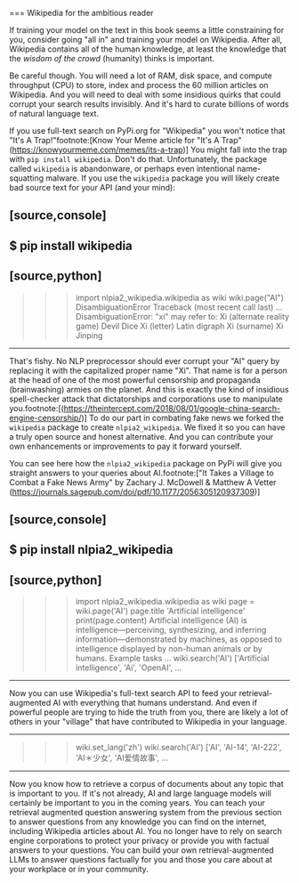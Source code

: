 === Wikipedia for the ambitious reader

If training your model on the text in this book seems a little constraining for you, consider going "all in" and training your model on Wikipedia.
After all, Wikipedia contains all of the human knowledge, at least the knowledge that the _wisdom of the crowd_ (humanity) thinks is important.

Be careful though.
You will need a lot of RAM, disk space, and compute throughput (CPU) to store, index and process the 60 million articles on Wikipedia.
And you will need to deal with some insidious quirks that could corrupt your search results invisibly.
And it's hard to curate billions of words of natural language text.

If you use full-text search on PyPi.org for "Wikipedia" you won't notice that "It's A Trap!"footnote:[Know Your Meme article for "It's A Trap" (https://knowyourmeme.com/memes/its-a-trap)]
You might fall into the trap with `pip install wikipedia`.
Don't do that.
Unfortunately, the package called `wikipedia` is abandonware, or perhaps even intentional name-squatting malware.
If you use the `wikipedia` package you will likely create bad source text for your API (and your mind):

[source,console]
----
$ pip install wikipedia
----

[source,python]
----
>>> import nlpia2_wikipedia.wikipedia as wiki
>>> wiki.page("AI")
DisambiguationError                       Traceback (most recent call last)
...
DisambiguationError: "xi" may refer to:
Xi (alternate reality game)
Devil Dice
Xi (letter)
Latin digraph
Xi (surname)
Xi Jinping
----

That's fishy.
No NLP preprocessor should ever corrupt your "AI" query by replacing it with the capitalized proper name "Xi".
That name is for a person at the head of one of the most powerful censorship and propaganda (brainwashing) armies on the planet.
And this is exactly the kind of insidious spell-checker attack that dictatorships and corporations use to manipulate you.footnote:[(https://theintercept.com/2018/08/01/google-china-search-engine-censorship/)]
To do our part in combating fake news we forked the `wikipedia` package to create `nlpia2_wikipedia`.
We fixed it so you can have a truly open source and honest alternative.
And you can contribute your own enhancements or improvements to pay it forward yourself.

You can see here how the `nlpia2_wikipedia` package on PyPi will give you straight answers to your queries about AI.footnote:["It Takes a Village to Combat a Fake News Army" by Zachary J. McDowell & Matthew A Vetter (https://journals.sagepub.com/doi/pdf/10.1177/2056305120937309)]

[source,console]
----
$ pip install nlpia2_wikipedia
----

[source,python]
----
>>> import nlpia2_wikipedia.wikipedia as wiki
>>> page = wiki.page('AI')
>>> page.title
'Artificial intelligence'
>>> print(page.content)
Artificial intelligence (AI) is intelligence—perceiving, synthesizing,
and inferring information—demonstrated by machines, as opposed to
intelligence displayed by non-human animals or by humans.
Example tasks ...
>>> wiki.search('AI')
['Artificial intelligence',
 'Ai',
 'OpenAI',
...
----

Now you can use Wikipedia's full-text search API to feed your retrieval-augmented AI with everything that humans understand.
And even if powerful people are trying to hide the truth from you, there are likely a lot of others in your "village" that have contributed to Wikipedia in your language.

----
>>> wiki.set_lang('zh')
>>> wiki.search('AI')
['AI',
 'AI-14',
 'AI-222',
 'AI＊少女',
 'AI爱情故事',
...
----

Now you know how to retrieve a corpus of documents about any topic that is important to you.
If it's not already, AI and large language models will certainly be important to you in the coming years.
You can teach your retrieval augmented question answering system from the previous section to answer questions from any knowledge you can find on the internet, including Wikipedia articles about AI.
You no longer have to rely on search engine corporations to protect your privacy or provide you with factual answers to your questions.
You can build your own retrieval-augmented LLMs to answer questions factually for you and those you care about at your workplace or in your community.